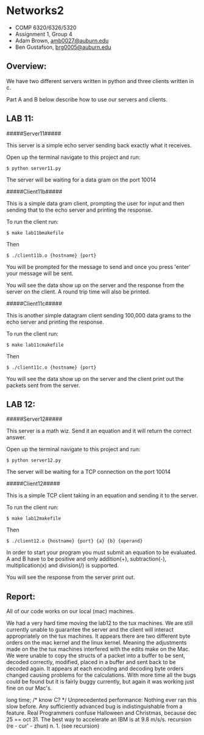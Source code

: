 Networks2
=========
- COMP 6320/6326/5320
- Assignment 1, Group 4
- Adam Brown, amb0027@auburn.edu
- Ben Gustafson, brg0005@auburn.edu

Overview: 
-------------

We have two different servers written in python and three clients written in c. 

Part A and B below describe how to use our servers and clients.

LAB 11: 
-------------

#####Server11#####

This server is a simple echo server sending back exactly what it receives. 

Open up the terminal navigate to this project and run:
	
	$ python server11.py

The server will be waiting for a data gram on the port 10014

#####Client11b#####

This is a simple data gram client, prompting the user for input and then sending that to the echo server and printing the response. 

To run the client run:

	$ make lab11bmakefile

Then

	$ ./client11b.o {hostname} {port}

You will be prompted for the message to send and once you press 'enter' your message will be sent. 

You will see the data show up on the server and the response from the server on the client. A round trip time will also be printed. 

#####Client11c#####

This is another simple datagram client sending 100,000 data grams to the echo server and printing the response. 

To run the client run:

	$ make lab11cmakefile

Then

	$ ./client11c.o {hostname} {port}


You will see the data show up on the server and the client print out the packets sent from the server. 

LAB 12: 
-------------

#####Server12#####

This server is a math wiz. Send it an equation and it will return the correct answer. 

Open up the terminal navigate to this project and run:
	
	$ python server12.py

The server will be waiting for a TCP connection on the port 10014

#####Client12#####

This is a simple TCP client taking in an equation and sending it to the server. 

To run the client run:

	$ make lab12makefile

Then

	$ ./client12.o {hostname} {port} {a} {b} {operand}

In order to start your program you must submit an equation to be evaluated. A and B have to be positive and only addition(+), subtraction(-), multiplication(x) and division(/) is supported. 

You will see the response from the server print out. 


Report: 
-------------
All of our code works on our local (mac) machines. 

We had a very hard time moving the lab12 to the tux machines. We are still currently unable to guarantee the server and the client will interact appropriately on the tux machines. It appears there are two different byte orders on the mac kernel and the linux kernel. Meaning the adjustments made on the the tux machines interfered with the edits make on the Mac. We were unable to copy the structs of a packet into a buffer to be sent, decoded correctly, modified, placed in a buffer and sent back to be decoded again. It appears at each encoding and decoding byte orders changed causing problems for the calculations. With more time all the bugs could be found but it is fairly buggy currently, but again it was working just fine on our Mac's.



long time; /* know C? */
Unprecedented performance: Nothing ever ran this slow before.
Any sufficiently advanced bug is indistinguishable from a feature.
Real Programmers confuse Halloween and Christmas, because dec 25 == oct 31.
The best way to accelerate an IBM is at 9.8 m/s/s.
recursion (re - cur' - zhun) n. 1. (see recursion)